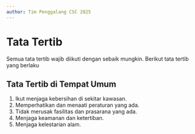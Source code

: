 ```yaml
---
author: Tim Penggalang CSC 2025
---
```


# Tata Tertib
Semua tata tertib wajib diikuti dengan sebaik mungkin. Berikut tata tertib yang berlaku

## Tata Tertib di Tempat Umum
1. Ikut menjaga kebersihan di sekitar kawasan.
1. Memperhatikan dan menaati peraturan yang ada.
1. Tidak merusak fasilitas dan prasarana yang ada.
1. Menjaga keamanan dan ketertiban.
1. Menjaga kelestarian alam.
